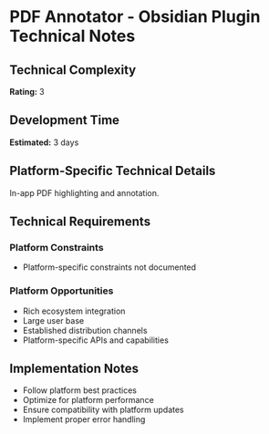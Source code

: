 # PDF Annotator - Obsidian Plugin Technical Notes

## Technical Complexity
**Rating:** 3

## Development Time
**Estimated:** 3 days

## Platform-Specific Technical Details
In-app PDF highlighting and annotation.

## Technical Requirements

### Platform Constraints
- Platform-specific constraints not documented

### Platform Opportunities
- Rich ecosystem integration
- Large user base
- Established distribution channels
- Platform-specific APIs and capabilities

## Implementation Notes
- Follow platform best practices
- Optimize for platform performance
- Ensure compatibility with platform updates
- Implement proper error handling
